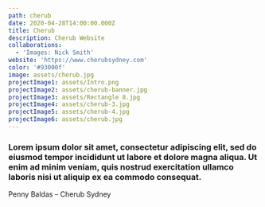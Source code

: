 ```yaml
---
path: cherub
date: 2020-04-28T14:00:00.000Z
title: Cherub
description: Cherub Website
collaborations:
  - 'Images: Nick Smith'
website: 'https://www.cherubsydney.com'
color: '#93000f'
image: assets/cherub.jpg
projectImage1: assets/Intro.png
projectImage2: assets/cherub-banner.jpg
projectImage3: assets/Rectangle 8.jpg
projectImage4: assets/cherub-3.jpg
projectImage5: assets/cherub-4.jpg
projectImage6: assets/cherub.jpg
---
```

### Lorem ipsum dolor sit amet, consectetur adipiscing elit, sed do eiusmod tempor incididunt ut labore et dolore magna aliqua. Ut enim ad minim veniam, quis nostrud exercitation ullamco laboris nisi ut aliquip ex ea commodo consequat. 

Penny Baldas – Cherub Sydney

